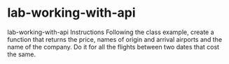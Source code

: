 # lab-working-with-api
lab-working-with-api
Instructions
Following the class example, create a function that returns the price, names of origin and arrival airports and the name of the company. Do it for all the flights between two dates that cost the same.
